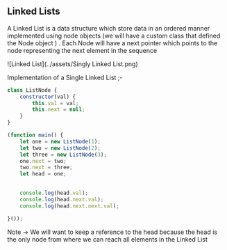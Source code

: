 ## Linked Lists

A Linked List is a data structure which store data in an ordered manner implemented using node objects (we will have a custom class that defined the Node object ) . Each Node will have a next pointer which points to the node representing the next element in the sequence 

![Linked List](../assets/Singly Linked List.png)

Implementation of a Single Linked List ;- 

```js
class ListNode {
    constructor(val) {
        this.val = val;
        this.next = null;
    }
}

(function main() {
    let one = new ListNode(1);
    let two = new ListNode(2);
    let three = new ListNode(3);
    one.next = two;
    two.next = three;
    let head = one;
    

    console.log(head.val);
    console.log(head.next.val);
    console.log(head.next.next.val);

}());
```

Note -> We will want to keep a reference to the head because the head is the only node from where we can reach all elements in the Linked List